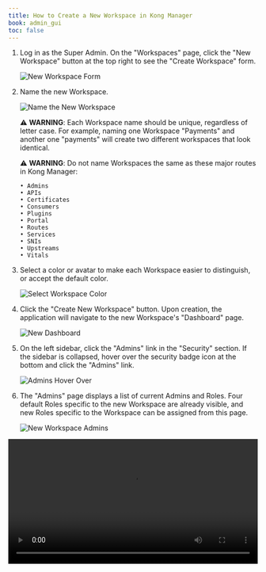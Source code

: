 ```yaml
---
title: How to Create a New Workspace in Kong Manager
book: admin_gui
toc: false
---
```


1. Log in as the Super Admin. On the "Workspaces" page, click the "New Workspace" 
button at the top right to see the "Create Workspace" form.

    ![New Workspace Form](https://konghq.com/wp-content/uploads/2018/11/km-new-workspace.png)

2. Name the new Workspace.
    
    ![Name the New Workspace](https://konghq.com/wp-content/uploads/2018/11/km-name-ws.png)

    ⚠️ **WARNING**: Each Workspace name should be unique, regardless of letter 
    case. For example, naming one Workspace "Payments" and another one 
    "payments" will create two different workspaces that look identical.

    ⚠️ **WARNING**: Do not name Workspaces the same as these major routes in Kong 
    Manager:

    ```
    • Admins
    • APIs
    • Certificates
    • Consumers
    • Plugins
    • Portal
    • Routes
    • Services
    • SNIs
    • Upstreams
    • Vitals
    ```

3. Select a color or avatar to make each Workspace easier to distinguish, or 
accept the default color. 

    ![Select Workspace Color](https://konghq.com/wp-content/uploads/2018/11/km-color-ws.png)

4. Click the "Create New Workspace" button. Upon creation, the application will 
navigate to the new Workspace's "Dashboard" page.

    ![New Dashboard](https://konghq.com/wp-content/uploads/2018/11/km-new-dashboard.png)

5. On the left sidebar, click the "Admins" link in the "Security" section. If 
the sidebar is collapsed, hover over the security badge icon at the bottom and 
click the "Admins" link. 

    ![Admins Hover Over](https://konghq.com/wp-content/uploads/2018/11/admins-section.png)

6. The "Admins" page displays a list of current Admins and Roles. Four default 
Roles specific to the new Workspace are already visible, and new Roles specific 
to the Workspace can be assigned from this page. 

    ![New Workspace Admins](https://konghq.com/wp-content/uploads/2018/11/km-ws-admins.png)


<video width="100%" autoplay loop controls>
 <source src="https://konghq.com/wp-content/uploads/2019/02/new-workspace-ent-34.mov" type="video/mp4">
 Your browser does not support the video tag.
</video>